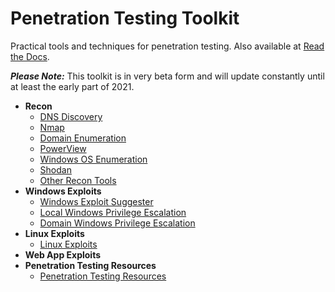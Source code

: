 # Penetration Testing Toolkit

Practical tools and techniques for penetration testing. Also available at [Read the Docs](https://penetration-testing.readthedocs.io/).

 **_Please Note:_** This toolkit is in very beta form and will update constantly until at least the early part of 2021.

* __Recon__
  * [DNS Discovery](/docs/source/DNS-Discovery.md)
  * [Nmap](/docs/source/Nmap.md)
  * [Domain Enumeration](/docs/source/Domain-Enumeration.md)
  * [PowerView](/docs/source/PowerView.md)
  * [Windows OS Enumeration](/docs/source/Windows-OS-Enumeration.md)
  * [Shodan](/docs/source/Shodan.md)
  * [Other Recon Tools](/docs/source/Other-Recon-Tools.md)
* __Windows Exploits__
  * [Windows Exploit Suggester](/docs/source/Windows-Exploit-Suggester.md)
  * [Local Windows Privilege Escalation](/docs/source/Local-Windows-Privilege-Escalation.md)
  * [Domain Windows Privilege Escalation](/docs/source/Domain-Privilege-Escalation.md)
* __Linux Exploits__
  * [Linux Exploits](/docs/source/Linux-Exploits.md)
* __Web App Exploits__
* __Penetration Testing Resources__
  * [Penetration Testing Resources](/docs/source/Penetration-Testing-Resources.md)